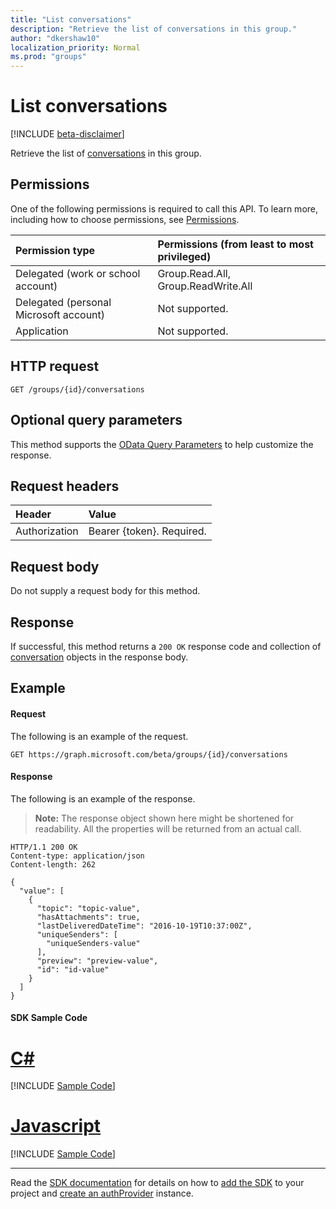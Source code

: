 ```yaml
---
title: "List conversations"
description: "Retrieve the list of conversations in this group."
author: "dkershaw10"
localization_priority: Normal
ms.prod: "groups"
---
```


# List conversations

[!INCLUDE [beta-disclaimer](../../includes/beta-disclaimer.md)]

Retrieve the list of [conversations](../resources/conversation.md) in this group.

## Permissions
One of the following permissions is required to call this API. To learn more, including how to choose permissions, see [Permissions](/graph/permissions-reference).

|Permission type      | Permissions (from least to most privileged)              |
|:--------------------|:---------------------------------------------------------|
|Delegated (work or school account) | Group.Read.All, Group.ReadWrite.All    |
|Delegated (personal Microsoft account) | Not supported.    |
|Application | Not supported. |

## HTTP request
<!-- { "blockType": "ignored" } -->
```http
GET /groups/{id}/conversations
```

## Optional query parameters
This method supports the [OData Query Parameters](/graph/query-parameters) to help customize the response.

## Request headers
| Header       | Value |
|:---------------|:--------|
| Authorization  | Bearer {token}. Required.  |

## Request body
Do not supply a request body for this method.

## Response
If successful, this method returns a `200 OK` response code and collection of [conversation](../resources/conversation.md) objects in the response body.

## Example
#### Request
The following is an example of the request.
<!-- {
  "blockType": "request",
  "name": "get_conversations"
}-->
```http
GET https://graph.microsoft.com/beta/groups/{id}/conversations
```

#### Response
The following is an example of the response.
>**Note:** The response object shown here might be shortened for readability. All the properties will be returned from an actual call.
<!-- {
  "blockType": "response",
  "truncated": true,
  "@odata.type": "microsoft.graph.conversation",
  "isCollection": true
} -->
```http
HTTP/1.1 200 OK
Content-type: application/json
Content-length: 262

{
  "value": [
    {
      "topic": "topic-value",
      "hasAttachments": true,
      "lastDeliveredDateTime": "2016-10-19T10:37:00Z",
      "uniqueSenders": [
        "uniqueSenders-value"
      ],
      "preview": "preview-value",
      "id": "id-value"
    }
  ]
}
```
#### SDK Sample Code
# [C#](#tab/CS)
[!INCLUDE [Sample Code]( ../includes/get_conversations-CS-snippets.md)]

# [Javascript](#tab/Javascript)
[!INCLUDE [Sample Code]( ../includes/get_conversations-Javascript-snippets.md)]

---

Read the [SDK documentation](https://docs.microsoft.com/en-us/graph/sdks/sdks-overview) for details on how to [add the SDK](https://docs.microsoft.com/en-us/graph/sdks/sdk-installation) to your project and [create an authProvider](https://docs.microsoft.com/en-us/graph/sdks/choose-authentication-providers) instance.


<!-- uuid: 8fcb5dbc-d5aa-4681-8e31-b001d5168d79
2015-10-25 14:57:30 UTC -->
<!--
{
  "type": "#page.annotation",
  "description": "List conversations",
  "keywords": "",
  "section": "documentation",
  "tocPath": "",
  "suppressions": [
    "Error: /api-reference/beta/api/group-list-conversations.md:\r\n      Exception processing links.\r\n    System.ArgumentException: Link Definition was null. Link text: !INCLUDE [Sample Code]( ../includes/get_conversations-CS-snippets.md)\r\n      at ApiDoctor.Validation.DocFile.get_LinkDestinations()\r\n      at ApiDoctor.Validation.DocSet.ValidateLinks(Boolean includeWarnings, String[] relativePathForFiles, IssueLogger issues, Boolean requireFilenameCaseMatch, Boolean printOrphanedFiles)",
    "Error: /api-reference/beta/api/group-list-conversations.md:\r\n      Exception processing links.\r\n    System.ArgumentException: Link Definition was null. Link text: !INCLUDE [Sample Code]( ../includes/get_conversations-Javascript-snippets.md)\r\n      at ApiDoctor.Validation.DocFile.get_LinkDestinations()\r\n      at ApiDoctor.Validation.DocSet.ValidateLinks(Boolean includeWarnings, String[] relativePathForFiles, IssueLogger issues, Boolean requireFilenameCaseMatch, Boolean printOrphanedFiles)",
    "Error: /api-reference/beta/api/group-list-conversations.md:\r\n      Exception processing links.\r\n    System.ArgumentException: Link Definition was null. Link text: !INCLUDE [beta-disclaimer](../../includes/beta-disclaimer.md)\r\n      at ApiDoctor.Validation.DocFile.get_LinkDestinations()\r\n      at ApiDoctor.Validation.DocSet.ValidateLinks(Boolean includeWarnings, String[] relativePathForFiles, IssueLogger issues, Boolean requireFilenameCaseMatch, Boolean printOrphanedFiles)"
  ]
}
-->
